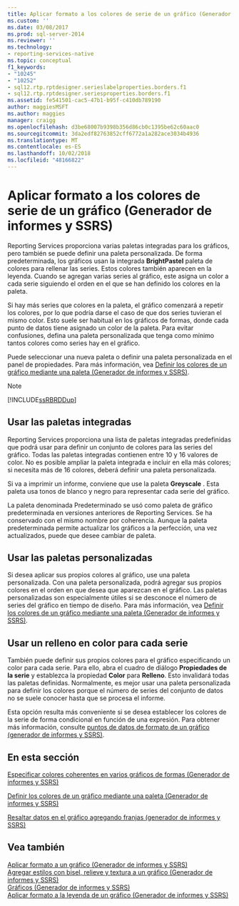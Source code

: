 ```yaml
---
title: Aplicar formato a los colores de serie de un gráfico (Generador de informes y SSRS) | Microsoft Docs
ms.custom: ''
ms.date: 03/08/2017
ms.prod: sql-server-2014
ms.reviewer: ''
ms.technology:
- reporting-services-native
ms.topic: conceptual
f1_keywords:
- "10245"
- "10252"
- sql12.rtp.rptdesigner.serieslabelproperties.borders.f1
- sql12.rtp.rptdesigner.seriesproperties.borders.f1
ms.assetid: fe541501-cac5-47b1-b95f-c410db789190
author: maggiesMSFT
ms.author: maggies
manager: craigg
ms.openlocfilehash: d3be68007b9398b356d86cb0c1395be62c60aac0
ms.sourcegitcommit: 3da2edf82763852cff6772a1a282ace3034b4936
ms.translationtype: MT
ms.contentlocale: es-ES
ms.lasthandoff: 10/02/2018
ms.locfileid: "48166822"
---
```

# <a name="formatting-series-colors-on-a-chart-report-builder-and-ssrs"></a>Aplicar formato a los colores de serie de un gráfico (Generador de informes y SSRS)
  Reporting Services proporciona varias paletas integradas para los gráficos, pero también se puede definir una paleta personalizada. De forma predeterminada, los gráficos usan la integrada **BrightPastel** paleta de colores para rellenar las series. Estos colores también aparecen en la leyenda. Cuando se agregan varias series al gráfico, este asigna un color a cada serie siguiendo el orden en el que se han definido los colores en la paleta.  
  
 Si hay más series que colores en la paleta, el gráfico comenzará a repetir los colores, por lo que podría darse el caso de que dos series tuvieran el mismo color. Esto suele ser habitual en los gráficos de formas, donde cada punto de datos tiene asignado un color de la paleta. Para evitar confusiones, defina una paleta personalizada que tenga como mínimo tantos colores como series hay en el gráfico.  
  
 Puede seleccionar una nueva paleta o definir una paleta personalizada en el panel de propiedades. Para más información, vea [Definir los colores de un gráfico mediante una paleta &#40;Generador de informes y SSRS&#41;](define-colors-on-a-chart-using-a-palette-report-builder-and-ssrs.md).  
  
> [!NOTE]  
>  [!INCLUDE[ssRBRDDup](../../includes/ssrbrddup-md.md)]  
  
## <a name="using-built-in-palettes"></a>Usar las paletas integradas  
 Reporting Services proporciona una lista de paletas integradas predefinidas que podrá usar para definir un conjunto de colores para las series del gráfico. Todas las paletas integradas contienen entre 10 y 16 valores de color. No es posible ampliar la paleta integrada e incluir en ella más colores; si necesita más de 16 colores, deberá definir una paleta personalizada.  
  
 Si va a imprimir un informe, conviene que use la paleta **Greyscale** . Esta paleta usa tonos de blanco y negro para representar cada serie del gráfico.  
  
 La paleta denominada Predeterminado se usó como paleta de gráfico predeterminada en versiones anteriores de Reporting Services. Se ha conservado con el mismo nombre por coherencia. Aunque la paleta predeterminada permite actualizar los gráficos a la perfección, una vez actualizados, puede que desee cambiar de paleta.  
  
## <a name="using-custom-palettes"></a>Usar las paletas personalizadas  
 Si desea aplicar sus propios colores al gráfico, use una paleta personalizada. Con una paleta personalizada, podrá agregar sus propios colores en el orden en que desea que aparezcan en el gráfico. Las paletas personalizadas son especialmente útiles si se desconoce el número de series del gráfico en tiempo de diseño. Para más información, vea [Definir los colores de un gráfico mediante una paleta &#40;Generador de informes y SSRS&#41;](define-colors-on-a-chart-using-a-palette-report-builder-and-ssrs.md).  
  
## <a name="using-a-color-fill-on-each-series"></a>Usar un relleno en color para cada serie  
 También puede definir sus propios colores para el gráfico especificando un color para cada serie. Para ello, abra el cuadro de diálogo **Propiedades de la serie** y establezca la propiedad **Color** para **Relleno**. Esto invalidará todas las paletas definidas. Normalmente, es mejor usar una paleta personalizada para definir los colores porque el número de series del conjunto de datos no se suele conocer hasta que se procesa el informe.  
  
 Esta opción resulta más conveniente si se desea establecer los colores de la serie de forma condicional en función de una expresión.  Para obtener más información, consulte [puntos de datos de formato de un gráfico &#40;generador de informes y SSRS&#41;](formatting-data-points-on-a-chart-report-builder-and-ssrs.md).  
  
## <a name="in-this-section"></a>En esta sección  
 [Especificar colores coherentes en varios gráficos de formas &#40;Generador de informes y SSRS&#41;](charts-report-builder-and-ssrs.md)  
  
 [Definir los colores de un gráfico mediante una paleta &#40;Generador de informes y SSRS&#41;](define-colors-on-a-chart-using-a-palette-report-builder-and-ssrs.md)  
  
 [Resaltar datos en el gráfico agregando franjas &#40;generador de informes y SSRS&#41;](highlight-chart-data-by-adding-strip-lines-report-builder-and-ssrs.md)  
  
## <a name="see-also"></a>Vea también  
 [Aplicar formato a un gráfico &#40;Generador de informes y SSRS&#41;](formatting-a-chart-report-builder-and-ssrs.md)   
 [Agregar estilos con bisel, relieve y textura a un gráfico &#40;Generador de informes y SSRS&#41;](chart-effects-add-bevel-emboss-or-texture-report-builder.md)   
 [Gráficos &#40;Generador de informes y SSRS&#41;](charts-report-builder-and-ssrs.md)   
 [Aplicar formato a la leyenda de un gráfico &#40;Generador de informes y SSRS&#41;](chart-legend-formatting-report-builder.md)  
  
  
